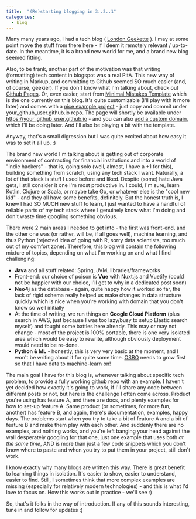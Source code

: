 ```yaml
---
title:  "(Re)starting blogging in 3..2..1"
categories:
  - blog
---
```


Many many years ago, I had a tech blog ( [London Geekette](https://london-geekette.blogspot.com) ). I may at some point move the stuff from there here - if I deem it remotely relevant / up-to-date. In the meantime, it is a brand new world for me, and a brand new blog seemed fitting.

Also, to be frank, another part of the motivation was that writing (formatting) tech content in blogspot was a real PitA. This new way of writing in Markup, and committing to Github seemed SO much easier (and, of course, geekier). If you don't know what I'm talking about, check out [Github Pages](https://help.github.com/en/articles/using-jekyll-as-a-static-site-generator-with-github-pages).  Or, even easier, start from [Minimal Mistakes Template](https://mmistakes.github.io/minimal-mistakes/) which is the one currently on this blog. It's quite customizable (I'll play with it more later) and comes with a [nice example project](https://github.com/mmistakes/mm-github-pages-starter) - just copy and commit under your_github_user.github.io repo. The page will shortly be available under https://your_github_user.github.io - and you can also [add a custom domain](https://help.github.com/en/articles/using-a-custom-domain-with-github-pages), which I'll be doing later. And I'll also be playing a bit with the template.

Anyway, that's a small digression but I was quite excited about how easy it was to set it all up. :)


The brand new world I'm talking about is getting out of corporate environment of contracting for financial institutions and into a world of "indie hackers" - that is, going solo (well, almost, I have a +1 for this), building something from scratch, using any tech stack I want. Naturally, a lot of that stack is stuff I used before and liked. Despite (some) hate Java gets, I still consider it one I'm most productive in. I could, I'm sure, learn Kotlin, Clojure or Scala, or maybe take Go, or whatever else is the "cool new kid" - and they all have some benefits, definitely. But the honest truth is, I knew I had SO MUCH new stuff to learn, I just wanted to have a handful of reliable parts of my tech stack where I genuinely know what I'm doing and don't waste time googling something obvious.

There were 2 main areas I needed to get into - the first was front-end, and the other one was (or rather, will be, if all goes well), machine learning, and thus Python (rejected idea of going with R, sorry data scientists, too much out of my comfort zone). Therefore, this blog will contain the following mixture of topics, depending on what I'm working on and what I find challenging:

- **Java** and all stuff related: Spring, JVM, libraries/frameworks
- Front-end: our choice of poison is **Vue** with Nuxt.js and Vuetify (could not be happier with our choice, I'll get to why in a dedicated post soon)
- **Neo4j** as the database - again, quite happy how it worked so far, the lack of rigid schema really helped us make changes in data structure quickly which is nice when you're working with domain that you don't know so well initially
- At the time of writing, we run things on **Google Cloud Platform** (plus search in AWS, just because I was too lazy/busy to setup Elastic search myself) and fought some battles here already. This may or may not change - most of the project is 100% portable, there is one very isolated area which would be easy to rewrite, although obviously deployment would need to be re-done.  
- **Python & ML** - honestly, this is very very basic at the moment, and I won't be writing about it for quite some time. [OSBO](https://www.onestopbeauty.online) needs to grow first so that I have data to machine-learn on!

The main goal I have for this blog is, whenever talking about specific tech problem, to provide a fully working github repo with an example. I haven't yet decided how exactly it's going to work, if I'll share any code between different posts or not, but here is the challenge I often come across. Product you're using has feature A, and there are docs, and plenty examples for how to set-up feature A. Same product (or sometimes, for more fun, another) has feature B, and again, there's documentation, examples, happy days. The problems start when you try to take a bit of feature A and a bit of feature B and make them play with each other. And suddenly there are no examples, and nothing works, and you're left banging your head against the wall desperately googling for that one, just one example that uses both *at the same time*, AND is more than just a few code snippets which you don't know where to paste and when you try to put them in your project, still don't work.

I know exactly why many blogs are written this way. There is great benefit to learning things in isolation. It's easier to show, easier to understand, easier to find. Still, I sometimes think that more complex examples are missing (especially for relatively modern technologies) - and this is what I'd love to focus on. How this works out in practice - we'll see :)   

So, that's it folks in the way of introduction. If any of this sounds interesting, tune in and follow for updates :)